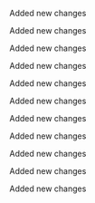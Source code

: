 Added new changes

Added new changes

Added new changes

Added new changes

Added new changes

Added new changes

Added new changes

Added new changes

Added new changes

Added new changes

Added new changes

